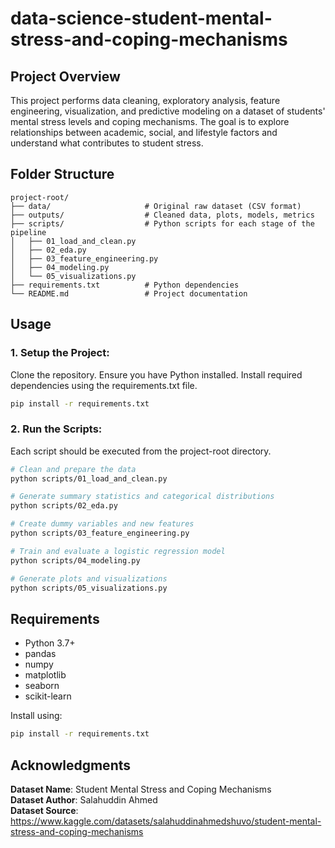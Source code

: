 # data-science-student-mental-stress-and-coping-mechanisms

## Project Overview
This project performs data cleaning, exploratory analysis, feature engineering, visualization, and predictive modeling on a dataset of students' mental stress levels and coping mechanisms. The goal is to explore relationships between academic, social, and lifestyle factors and understand what contributes to student stress.

## Folder Structure
```
project-root/
├── data/                     # Original raw dataset (CSV format)
├── outputs/                  # Cleaned data, plots, models, metrics
├── scripts/                  # Python scripts for each stage of the pipeline
│   ├── 01_load_and_clean.py
│   ├── 02_eda.py
│   ├── 03_feature_engineering.py
│   ├── 04_modeling.py
│   └── 05_visualizations.py
├── requirements.txt          # Python dependencies
└── README.md                 # Project documentation
```

## Usage

### 1. Setup the Project:
Clone the repository.
Ensure you have Python installed.
Install required dependencies using the requirements.txt file.
```bash
pip install -r requirements.txt
```

### 2. Run the Scripts:
Each script should be executed from the project-root directory.

```bash
# Clean and prepare the data
python scripts/01_load_and_clean.py

# Generate summary statistics and categorical distributions
python scripts/02_eda.py

# Create dummy variables and new features
python scripts/03_feature_engineering.py

# Train and evaluate a logistic regression model
python scripts/04_modeling.py

# Generate plots and visualizations
python scripts/05_visualizations.py
```

## Requirements
- Python 3.7+
- pandas
- numpy
- matplotlib
- seaborn
- scikit-learn

Install using:
```bash
pip install -r requirements.txt
```

## Acknowledgments
**Dataset Name**: Student Mental Stress and Coping Mechanisms  
**Dataset Author**: Salahuddin Ahmed  
**Dataset Source**: https://www.kaggle.com/datasets/salahuddinahmedshuvo/student-mental-stress-and-coping-mechanisms